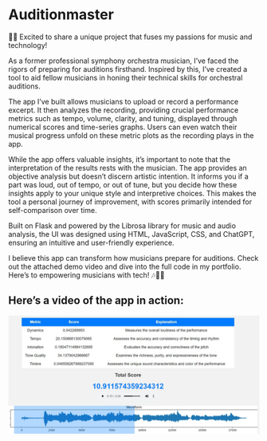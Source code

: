 # Auditionmaster

🎵🎻 Excited to share a unique project that fuses my passions for music and technology!

As a former professional symphony orchestra musician, I’ve faced the rigors of preparing for auditions firsthand. Inspired by this, I’ve created a tool to aid fellow musicians in honing their technical skills for orchestral auditions.

The app I’ve built allows musicians to upload or record a performance excerpt. It then analyzes the recording, providing crucial performance metrics such as tempo, volume, clarity, and tuning, displayed through numerical scores and time-series graphs. Users can even watch their musical progress unfold on these metric plots as the recording plays in the app.

While the app offers valuable insights, it’s important to note that the interpretation of the results rests with the musician. The app provides an objective analysis but doesn’t discern artistic intention. It informs you if a part was loud, out of tempo, or out of tune, but you decide how these insights apply to your unique style and interpretive choices. This makes the tool a personal journey of improvement, with scores primarily intended for self-comparison over time.

Built on Flask and powered by the Librosa library for music and audio analysis, the UI was designed using HTML, JavaScript, CSS, and ChatGPT, ensuring an intuitive and user-friendly experience.

I believe this app can transform how musicians prepare for auditions. Check out the attached demo video and dive into the full code in my portfolio. Here’s to empowering musicians with tech! 🎶🎼🎹

## Here’s a video of the app in action:
[![Watch the video](https://github.com/shainisan/auditionmaster/blob/main/app.jpg)](https://youtu.be/IgMLgxwlPoE)
